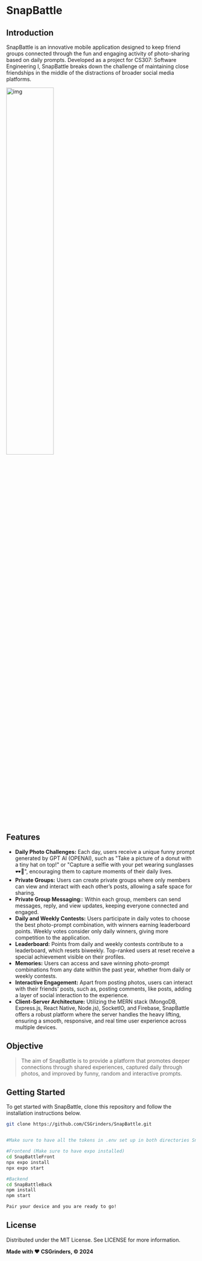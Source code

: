 # SnapBattle
## Introduction
SnapBattle is an innovative mobile application designed to keep friend groups connected through the fun and engaging activity of photo-sharing based on daily prompts. Developed as a project for CS307: Software Engineering I, SnapBattle breaks down the challenge of maintaining close friendships in the middle of the distractions of broader social media platforms.


<img align="center" alt="img" src="https://imgur.com/jygLm9D.png" width="50%" height="auto" />


## Features
- **Daily Photo Challenges:** Each day, users receive a unique funny prompt generated by GPT AI (OPENAI), such as "Take a picture of a donut with a tiny hat on top!" or "Capture a selfie with your pet wearing sunglasses 🕶🐶", encouraging them to capture moments of their daily lives.
- **Private Groups:** Users can create private groups where only members can view and interact with each other’s posts, allowing a safe space for sharing.
- **Private Group Messaging:**: Within each group, members can send messages, reply, and view updates, keeping everyone connected and engaged.
- **Daily and Weekly Contests:** Users participate in daily votes to choose the best photo-prompt combination, with winners earning leaderboard points. Weekly votes consider only daily winners, giving more competition to the application.
- **Leaderboard:** Points from daily and weekly contests contribute to a leaderboard, which resets biweekly. Top-ranked users at reset receive a special achievement visible on their profiles.
- **Memories:** Users can access and save winning photo-prompt combinations from any date within the past year, whether from daily or weekly contests.
- **Interactive Engagement:** Apart from posting photos, users can interact with their friends' posts, such as, posting comments, like posts, adding a layer of social interaction to the experience.
- **Client-Server Architecture:** Utilizing the MERN stack (MongoDB, Express.js, React Native, Node.js), SocketIO, and Firebase, SnapBattle offers a robust platform where the server handles the heavy lifting, ensuring a smooth, responsive, and real time user experience across multiple devices.

## Objective
> The aim of SnapBattle is to provide a platform that promotes deeper connections through shared experiences, captured daily through photos, and improved by funny, random and interactive prompts.

## Getting Started
To get started with SnapBattle, clone this repository and follow the installation instructions below.
```sh
git clone https://github.com/CSGrinders/SnapBattle.git


#Make sure to have all the tokens in .env set up in both directories SnapBattleFront and SnapBattleBack.

#Frontend (Make sure to have expo installed)
cd SnapBattleFront
npx expo install
npx expo start

#Backend
cd SnapBattleBack
npm install
npm start

Pair your device and you are ready to go!
```

## License
Distributed under the MIT License. See LICENSE for more information.

**Made with ❤️ CSGrinders, © 2024**
